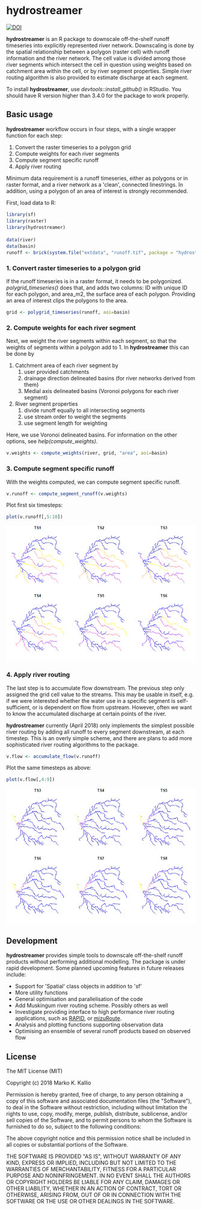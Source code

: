 hydrostreamer
=============

[![DOI](https://zenodo.org/badge/DOI/10.5281/zenodo.1214523.svg)](https://doi.org/10.5281/zenodo.1214523)

**hydrostreamer** is an R package to downscale off-the-shelf runoff timeseries into explicitly represented river network. Downscaling is done by the spatial relationship between a polygon (raster cell) with runoff information and the river network. The cell value is divided among those river segments which intersect the cell in question using weights based on catchment area within the cell, or by river segment properties. Simple river routing algorithm is also provided to estimate discharge at each segment.

To install **hydrostreamer**, use *devtools::install\_github()* in RStudio. You should have R version higher than 3.4.0 for the package to work properly.

Basic usage
-----------

**hydrostreamer** workflow occurs in four steps, with a single wrapper function for each step:

1.  Convert the raster timeseries to a polygon grid
2.  Compute weights for each river segments
3.  Compute segment specific runoff
4.  Apply river routing

Minimum data requirement is a runoff timeseries, either as polygons or in raster format, and a river network as a 'clean', connected linestrings. In addition, using a polygon of an area of interest is strongly recommended.

First, load data to R:

``` r
library(sf)
library(raster)
library(hydrostreamer)

data(river)
data(basin)
runoff <- brick(system.file("extdata", "runoff.tif", package = "hydrostreamer"))
```

### 1. Convert raster timeseries to a polygon grid

If the runoff timeseries is in a raster format, it needs to be polygonized. *polygrid\_timeseries()* does that, and adds two columns: ID with unique ID for each polygon, and area\_m2, the surface area of each polygon. Providing an area of interest clips the polygons to the area.

``` r
grid <- polygrid_timeseries(runoff, aoi=basin)
```

### 2. Compute weights for each river segment

Next, we weight the river segments within each segment, so that the weights of segments within a polygon add to 1. In **hydrostreamer** this can be done by

1.  Catchment area of each river segment by
    1.  user provided catchments
    2.  drainage direction delineated basins (for river networks derived from them)
    3.  Medial axis delineated basins (Voronoi polygons for each river segment)
2.  River segment properties
    1.  divide runoff equally to all intersecting segments
    2.  use stream order to weight the segments
    3.  use segment length for weighting

Here, we use Voronoi delineated basins. For information on the other options, see *help(compute\_weights)*.

``` r
v.weights <- compute_weights(river, grid, "area", aoi=basin)
```


### 3. Compute segment specific runoff

With the weights computed, we can compute segment specific runoff.

``` r
v.runoff <- compute_segment_runoff(v.weights)
```

 
Plot first six timesteps:

``` r
plot(v.runoff[,5:10])
```

![](README_files/figure-markdown_github/unnamed-chunk-6-1.png)

### 4. Apply river routing

The last step is to accumulate flow downstream. The previous step only assigned the grid cell value to the streams. This may be usable in itself, e.g. if we were interested whether the water use in a specific segment is self-sufficient, or is dependent on flow from upstream. However, often we want to know the accumulated discharge at certain points of the river.

**hydrostreamer** currently (April 2018) only implements the simplest possible river routing by adding all runoff to every segment downstream, at each timestep. This is an overly simple scheme, and there are plans to add more sophisticated river routing algorithms to the package.

``` r
v.flow <- accumulate_flow(v.runoff)
```

Plot the same timesteps as above:

``` r
plot(v.flow[,4:9])
```

![](README_files/figure-markdown_github/unnamed-chunk-8-1.png)

Development
-----------

**hydrostreamer** provides simple tools to downscale off-the-shelf runoff products without performing additional modelling. The package is under rapid development. Some planned upcoming features in future releases include:

-   Support for 'Spatial' class objects in addition to 'sf'
-   More utility functions
-   General optimisation and parallelisation of the code
-   Add Muskingum river routing scheme. Possibly others as well
-   Investigate providing interface to high performance river routing applications, such as [RAPID](https://github.com/c-h-david/rapid/), or [mizuRoute](https://github.com/NCAR/mizuRoute).
-   Analysis and plotting functions supporting observation data
-   Optimising an ensemble of several runoff products based on observed flow

License
-------

The MIT License (MIT)

Copyright (c) 2018 Marko K. Kallio

Permission is hereby granted, free of charge, to any person obtaining a copy of this software and associated documentation files (the "Software"), to deal in the Software without restriction, including without limitation the rights to use, copy, modify, merge, publish, distribute, sublicense, and/or sell copies of the Software, and to permit persons to whom the Software is furnished to do so, subject to the following conditions:

The above copyright notice and this permission notice shall be included in all copies or substantial portions of the Software.

THE SOFTWARE IS PROVIDED "AS IS", WITHOUT WARRANTY OF ANY KIND, EXPRESS OR IMPLIED, INCLUDING BUT NOT LIMITED TO THE WARRANTIES OF MERCHANTABILITY, FITNESS FOR A PARTICULAR PURPOSE AND NONINFRINGEMENT. IN NO EVENT SHALL THE AUTHORS OR COPYRIGHT HOLDERS BE LIABLE FOR ANY CLAIM, DAMAGES OR OTHER LIABILITY, WHETHER IN AN ACTION OF CONTRACT, TORT OR OTHERWISE, ARISING FROM, OUT OF OR IN CONNECTION WITH THE SOFTWARE OR THE USE OR OTHER DEALINGS IN THE SOFTWARE.
